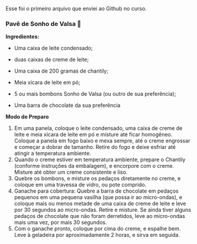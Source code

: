 Esse foi o primeiro arquivo que enviei ao Github no curso.



### **Pavê de Sonho de Valsa** :candy:





**Ingredientes:**

- Uma caixa de leite condensado;

- duas caixas de creme de leite;

- Uma caixa de 200 gramas de chantily;

- Meia xícara de leite em pó;
- 5 ou mais bombons Sonho de Valsa (ou outro de sua preferência);
- Uma barra de chocolate da sua preferência



**Modo de Preparo**



1. Em uma panela, coloque o leite condensado, uma caixa de creme de leite e meia xícara de leite em pó e misture até ficar homogêneo. Coloque a panela em fogo baixo e mexa sempre, até o creme engrossar e começar a dobrar de tamanho. Retire do fogo e deixe esfriar até atingir a temperatura ambiente. 
2. Quando o creme estiver em temperatura ambiente, prepare o Chantily (conforme instruções da embalagem), e encorpore com o creme. Misture até obter um creme consistente e liso. 
3. Quebre os bombons, e misture os pedaços diretamente no creme, e coloque em uma travessa de vidro, ou pote comprido.
4. Ganache para cobertura: Quebre a barra de chocolate em pedaços pequenos em uma pequena vasilha (que possa ir ao micro-ondas), e coloque mais ou menos metade de uma caixa de creme de leite e leve por 30 segundos ao micro-ondas. Retire e misture. Se ainda tiver alguns pedaços de chocolate que não foram derretidos, leve ao micro-ondas mais uma vez, por mais 30 segundos.
5. Com o ganache pronto, coloque por cima do creme, e espalhe bem. Leve à geladeira por aproximadamente 2 horas, e sirva em seguida. 